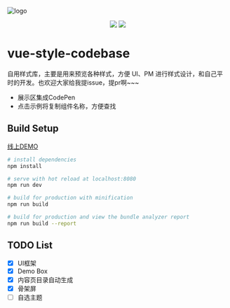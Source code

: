 ![logo](https://github.com/SHERlocked93/vue-style-codebase/blob/master/src/assets/logo%20green.png)

<p align="center">
  <img src="https://img.shields.io/badge/build-passing-brightgreen.svg">
  <a href="https://www.npmjs.com/package/vvui"><img src="https://img.shields.io/badge/licence-MIT-blue.svg"></a> 
</p>

# vue-style-codebase

自用样式库，主要是用来预览各种样式，方便 UI、PM 进行样式设计，和自己平时的开发。也欢迎大家给我提issue，提pr啊~~~

- 展示区集成CodePen
- 点击示例将复制组件名称，方便查找

## Build Setup

[线上DEMO](http://sherlocked93.club/vue-style-codebase/)




``` bash
# install dependencies
npm install

# serve with hot reload at localhost:8080
npm run dev

# build for production with minification
npm run build

# build for production and view the bundle analyzer report
npm run build --report
```


## TODO List
- [x] UI框架
- [x] Demo Box
- [x] 内容页目录自动生成
- [x] 骨架屏
- [ ] 自选主题
